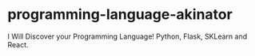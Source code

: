 # programming-language-akinator
I Will Discover your Programming Language! Python, Flask, SKLearn and React.
